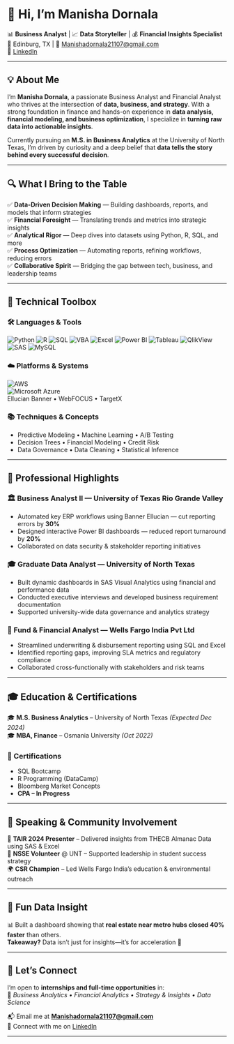 # 👋 Hi, I’m Manisha Dornala  
📊 **Business Analyst** | 📈 **Data Storyteller** | 💰 **Financial Insights Specialist**  
📍 Edinburg, TX | 📧 Manishadornala21107@gmail.com  
🔗 [LinkedIn](https://www.linkedin.com/in/manisha-dornala/)

---

## 💡 About Me

I’m **Manisha Dornala**, a passionate Business Analyst and Financial Analyst who thrives at the intersection of **data, business, and strategy**. With a strong foundation in finance and hands-on experience in **data analysis, financial modeling, and business optimization**, I specialize in **turning raw data into actionable insights**.

Currently pursuing an **M.S. in Business Analytics** at the University of North Texas, I’m driven by curiosity and a deep belief that **data tells the story behind every successful decision**.

---

## 🔍 What I Bring to the Table

✅ **Data-Driven Decision Making** — Building dashboards, reports, and models that inform strategies  
✅ **Financial Foresight** — Translating trends and metrics into strategic insights  
✅ **Analytical Rigor** — Deep dives into datasets using Python, R, SQL, and more  
✅ **Process Optimization** — Automating reports, refining workflows, reducing errors  
✅ **Collaborative Spirit** — Bridging the gap between tech, business, and leadership teams

---

## 🧠 Technical Toolbox

### 🛠️ Languages & Tools  
![Python](https://img.shields.io/badge/Python-3776AB?style=flat&logo=python&logoColor=white) ![R](https://img.shields.io/badge/R-276DC3?style=flat&logo=r&logoColor=white)  ![SQL](https://img.shields.io/badge/SQL-4479A1?style=flat&logo=postgresql&logoColor=white)  ![VBA](https://img.shields.io/badge/VBA-217346?style=flat&logo=microsoft-excel&logoColor=white)  ![Excel](https://img.shields.io/badge/Excel-217346?style=flat&logo=microsoft-excel&logoColor=white)  ![Power BI](https://img.shields.io/badge/Power%20BI-F2C811?style=flat&logo=powerbi&logoColor=black)  ![Tableau](https://img.shields.io/badge/Tableau-E97627?style=flat&logo=tableau&logoColor=white)  ![QlikView](https://img.shields.io/badge/QlikView-009845?style=flat)  ![SAS](https://img.shields.io/badge/SAS-0278AA?style=flat&logo=sas&logoColor=white)  ![MySQL](https://img.shields.io/badge/MySQL-4479A1?style=flat&logo=mysql&logoColor=white)

### ☁️ Platforms & Systems  
![AWS](https://img.shields.io/badge/AWS-FF9900?style=flat&logo=amazon-aws&logoColor=white)  
![Microsoft Azure](https://img.shields.io/badge/Azure-0078D4?style=flat&logo=microsoft-azure&logoColor=white)  
Ellucian Banner • WebFOCUS • TargetX

### 📚 Techniques & Concepts  
- Predictive Modeling • Machine Learning • A/B Testing  
- Decision Trees • Financial Modeling • Credit Risk  
- Data Governance • Data Cleaning • Statistical Inference

---

## 💼 Professional Highlights

### 🏛️ Business Analyst II — University of Texas Rio Grande Valley  
- Automated key ERP workflows using Banner Ellucian — cut reporting errors by **30%**  
- Designed interactive Power BI dashboards — reduced report turnaround by **20%**  
- Collaborated on data security & stakeholder reporting initiatives

### 🎓 Graduate Data Analyst — University of North Texas  
- Built dynamic dashboards in SAS Visual Analytics using financial and performance data  
- Conducted executive interviews and developed business requirement documentation  
- Supported university-wide data governance and analytics strategy

### 🏦 Fund & Financial Analyst — Wells Fargo India Pvt Ltd  
- Streamlined underwriting & disbursement reporting using SQL and Excel  
- Identified reporting gaps, improving SLA metrics and regulatory compliance  
- Collaborated cross-functionally with stakeholders and risk teams

---

## 🎓 Education & Certifications

🎓 **M.S. Business Analytics** – University of North Texas *(Expected Dec 2024)*  
🎓 **MBA, Finance** – Osmania University *(Oct 2022)*  

### 📘 Certifications  
- SQL Bootcamp  
- R Programming (DataCamp)  
- Bloomberg Market Concepts  
- **CPA – In Progress**

---

## 📣 Speaking & Community Involvement

🎤 **TAIR 2024 Presenter** – Delivered insights from THECB Almanac Data using SAS & Excel  
🧩 **NSSE Volunteer** @ UNT – Supported leadership in student success strategy  
🌍 **CSR Champion** – Led Wells Fargo India’s education & environmental outreach

---

## 🔎 Fun Data Insight  
📊 Built a dashboard showing that **real estate near metro hubs closed 40% faster** than others.  
**Takeaway?** Data isn’t just for insights—it’s for acceleration 🚀

---

## 🤝 Let’s Connect

I’m open to **internships and full-time opportunities** in:  
📍 *Business Analytics • Financial Analytics • Strategy & Insights • Data Science*

📬 Email me at **Manishadornala21107@gmail.com**  
🔗 Connect with me on [LinkedIn](https://www.linkedin.com/in/manisha-dornala/)

---
